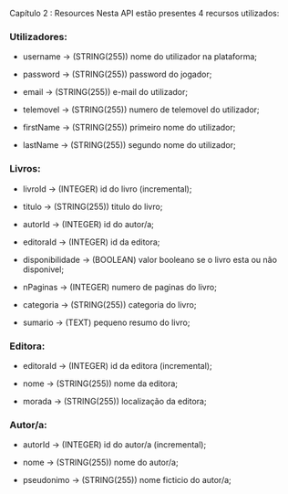 Capítulo 2 : Resources
Nesta API estão presentes 4 recursos utilizados:

### Utilizadores:

* username -> (STRING(255)) nome do utilizador na plataforma;

* password -> (STRING(255)) password do jogador;

* email -> (STRING(255)) e-mail do utilizador;

* telemovel -> (STRING(255)) numero de telemovel do utilizador;

* firstName -> (STRING(255)) primeiro nome do utilizador;

* lastName -> (STRING(255)) segundo nome do utilizador;

### Livros:

* livroId -> (INTEGER) id do livro (incremental);

* titulo -> (STRING(255)) titulo do livro;

* autorId -> (INTEGER) id do autor/a;

* editoraId -> (INTEGER) id da editora;

* disponibilidade -> (BOOLEAN) valor booleano se o livro esta ou não disponivel;

* nPaginas -> (INTEGER) numero de paginas do livro;

* categoria -> (STRING(255)) categoria do livro;

* sumario -> (TEXT) pequeno resumo do livro;

### Editora:

* editoraId -> (INTEGER) id da editora (incremental);

* nome -> (STRING(255)) nome da editora;

* morada -> (STRING(255)) localização da editora;

### Autor/a:

* autorId -> (INTEGER) id do autor/a (incremental);

* nome -> (STRING(255)) nome do autor/a;

* pseudonimo -> (STRING(255)) nome ficticio do autor/a;

